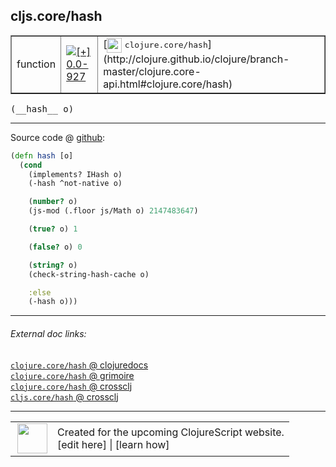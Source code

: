 ## cljs.core/hash



 <table border="1">
<tr>
<td>function</td>
<td><a href="https://github.com/cljsinfo/cljs-api-docs/tree/0.0-927"><img valign="middle" alt="[+] 0.0-927" title="Added in 0.0-927" src="https://img.shields.io/badge/+-0.0--927-lightgrey.svg"></a> </td>
<td>
[<img height="24px" valign="middle" src="http://i.imgur.com/1GjPKvB.png"> <samp>clojure.core/hash</samp>](http://clojure.github.io/clojure/branch-master/clojure.core-api.html#clojure.core/hash)
</td>
</tr>
</table>


 <samp>
(__hash__ o)<br>
</samp>

---







Source code @ [github](https://github.com/clojure/clojurescript/blob/r2075/src/cljs/cljs/core.cljs#L1097-L1113):

```clj
(defn hash [o]
  (cond
    (implements? IHash o)
    (-hash ^not-native o)

    (number? o)
    (js-mod (.floor js/Math o) 2147483647)

    (true? o) 1

    (false? o) 0

    (string? o)
    (check-string-hash-cache o)

    :else
    (-hash o)))
```

<!--
Repo - tag - source tree - lines:

 <pre>
clojurescript @ r2075
└── src
    └── cljs
        └── cljs
            └── <ins>[core.cljs:1097-1113](https://github.com/clojure/clojurescript/blob/r2075/src/cljs/cljs/core.cljs#L1097-L1113)</ins>
</pre>

-->

---



###### External doc links:

[`clojure.core/hash` @ clojuredocs](http://clojuredocs.org/clojure.core/hash)<br>
[`clojure.core/hash` @ grimoire](http://conj.io/store/v1/org.clojure/clojure/1.7.0-beta3/clj/clojure.core/hash/)<br>
[`clojure.core/hash` @ crossclj](http://crossclj.info/fun/clojure.core/hash.html)<br>
[`cljs.core/hash` @ crossclj](http://crossclj.info/fun/cljs.core.cljs/hash.html)<br>

---

 <table>
<tr><td>
<img valign="middle" align="right" width="48px" src="http://i.imgur.com/Hi20huC.png">
</td><td>
Created for the upcoming ClojureScript website.<br>
[edit here] | [learn how]
</td></tr></table>

[edit here]:https://github.com/cljsinfo/cljs-api-docs/blob/master/cljsdoc/cljs.core/hash.cljsdoc
[learn how]:https://github.com/cljsinfo/cljs-api-docs/wiki/cljsdoc-files

<!--

This information was too distracting to show to readers, but I'll leave it
commented here since it is helpful to:

- pretty-print the data used to generate this document
- and show how to retrieve that data



The API data for this symbol:

```clj
{:ns "cljs.core",
 :name "hash",
 :signature ["[o]"],
 :history [["+" "0.0-927"]],
 :type "function",
 :full-name-encode "cljs.core/hash",
 :source {:code "(defn hash [o]\n  (cond\n    (implements? IHash o)\n    (-hash ^not-native o)\n\n    (number? o)\n    (js-mod (.floor js/Math o) 2147483647)\n\n    (true? o) 1\n\n    (false? o) 0\n\n    (string? o)\n    (check-string-hash-cache o)\n\n    :else\n    (-hash o)))",
          :title "Source code",
          :repo "clojurescript",
          :tag "r2075",
          :filename "src/cljs/cljs/core.cljs",
          :lines [1097 1113]},
 :full-name "cljs.core/hash",
 :clj-symbol "clojure.core/hash"}

```

Retrieve the API data for this symbol:

```clj
;; from Clojure REPL
(require '[clojure.edn :as edn])
(-> (slurp "https://raw.githubusercontent.com/cljsinfo/cljs-api-docs/catalog/cljs-api.edn")
    (edn/read-string)
    (get-in [:symbols "cljs.core/hash"]))
```

-->
